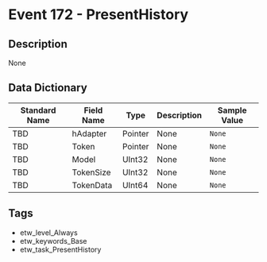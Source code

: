 # Event 172 - PresentHistory

## Description
None

## Data Dictionary
|Standard Name|Field Name|Type|Description|Sample Value|
|---|---|---|---|---|
|TBD|hAdapter|Pointer|None|`None`|
|TBD|Token|Pointer|None|`None`|
|TBD|Model|UInt32|None|`None`|
|TBD|TokenSize|UInt32|None|`None`|
|TBD|TokenData|UInt64|None|`None`|

## Tags
* etw_level_Always
* etw_keywords_Base
* etw_task_PresentHistory